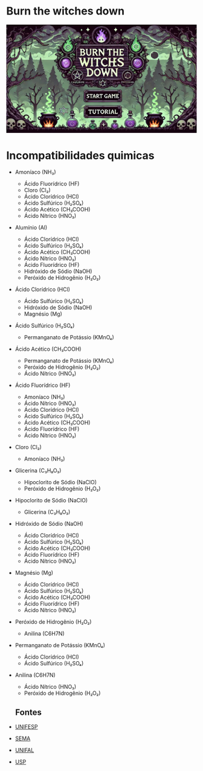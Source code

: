 # Burn the witches down

<img src="Noruega/images/Img_Fundo_Inicio_Game.png">

<h1>Incompatibilidades quimicas</h1>

- Amoníaco (NH₃)
  - Ácido Fluorídrico (HF)
  - Cloro (Cl₂)
  - Ácido Clorídrico (HCl)
  - Ácido Sulfúrico (H₂SO₄)
  - Ácido Acético (CH₃COOH)
  - Ácido Nítrico (HNO₃)
- Alumínio (Al)
  - Ácido Clorídrico (HCl)
  - Ácido Sulfúrico (H₂SO₄)
  - Ácido Acético (CH₃COOH)
  - Ácido Nítrico (HNO₃)
  - Ácido Fluorídrico (HF)
  - Hidróxido de Sódio (NaOH)
  - Peróxido de Hidrogênio (H₂O₂)
- Ácido Clorídrico (HCl)
  - Ácido Sulfúrico (H₂SO₄)
  - Hidróxido de Sódio (NaOH)
  - Magnésio (Mg)
- Ácido Sulfúrico (H₂SO₄)
  - Permanganato de Potássio (KMnO₄)
- Ácido Acético (CH₃COOH)
  - Permanganato de Potássio (KMnO₄)
  - Peróxido de Hidrogênio (H₂O₂)
  - Ácido Nítrico (HNO₃)
- Ácido Fluorídrico (HF)
  - Amoníaco (NH₃)
  - Ácido Nítrico (HNO₃)
  - Ácido Clorídrico (HCl)
  - Ácido Sulfúrico (H₂SO₄)
  - Ácido Acético (CH₃COOH)
  - Ácido Fluorídrico (HF)
  - Ácido Nítrico (HNO₃)
- Cloro (Cl₂)
  - Amoníaco (NH₃)
- Glicerina (C₃H₈O₃)
  - Hipoclorito de Sódio (NaClO)
  - Peróxido de Hidrogênio (H₂O₂)
- Hipoclorito de Sódio (NaClO)
  - Glicerina (C₃H₈O₃)
- Hidróxido de Sódio (NaOH)
  - Ácido Clorídrico (HCl)
  - Ácido Sulfúrico (H₂SO₄)
  - Ácido Acético (CH₃COOH)
  - Ácido Fluorídrico (HF)
  - Ácido Nítrico (HNO₃)
- Magnésio (Mg)
  - Ácido Clorídrico (HCl)
  - Ácido Sulfúrico (H₂SO₄)
  - Ácido Acético (CH₃COOH)
  - Ácido Fluorídrico (HF)
  - Ácido Nítrico (HNO₃)
- Peróxido de Hidrogênio (H₂O₂)
  - Anilina (C6H7N)
- Permanganato de Potássio (KMnO₄)
  - Ácido Clorídrico (HCl)
  - Ácido Sulfúrico (H₂SO₄)
- Anilina (C6H7N)
  - Ácido Nítrico (HNO₃)
  - Peróxido de Hidrogênio (H₂O₂)

  ## Fontes
- [UNIFESP](https://www.unifesp.br/campus/san7/images/pdfs/Tabela_Incompatibilidade.pdf)
- [SEMA](http://sema.unb.br/images/Noticias/2022/tabela_de_incompatibilidade_qumica.pdf)
- [UNIFAL](https://www.unifal-mg.edu.br/riscosambientais/incompatibilidadequimica)
- [USP](https://www.fm.usp.br/pgrss/conteudo/tabela_de_incompatibilidade_quimica.pdf)

